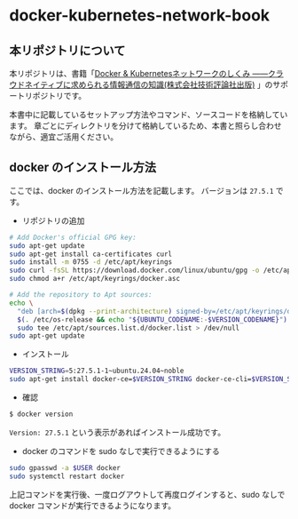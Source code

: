 # docker-kubernetes-network-book

## 本リポジトリについて

本リポジトリは、書籍「[Docker & Kubernetesネットワークのしくみ
―⁠―クラウドネイティブに求められる情報通信の知識(株式会社技術評論社出版)](https://gihyo.jp/book/2025/978-4-297-14899-7)
」のサポートリポジトリです。

本書中に記載しているセットアップ方法やコマンド、ソースコードを格納しています。
章ごとにディレクトリを分けて格納しているため、本書と照らし合わせながら、適宜ご活用ください。

## docker のインストール方法

ここでは、docker のインストール方法を記載します。
バージョンは `27.5.1` です。

- リポジトリの追加

```sh
# Add Docker's official GPG key:
sudo apt-get update
sudo apt-get install ca-certificates curl
sudo install -m 0755 -d /etc/apt/keyrings
sudo curl -fsSL https://download.docker.com/linux/ubuntu/gpg -o /etc/apt/keyrings/docker.asc
sudo chmod a+r /etc/apt/keyrings/docker.asc

# Add the repository to Apt sources:
echo \
  "deb [arch=$(dpkg --print-architecture) signed-by=/etc/apt/keyrings/docker.asc] https://download.docker.com/linux/ubuntu \
  $(. /etc/os-release && echo "${UBUNTU_CODENAME:-$VERSION_CODENAME}") stable" | \
  sudo tee /etc/apt/sources.list.d/docker.list > /dev/null
sudo apt-get update
```

- インストール

```sh
VERSION_STRING=5:27.5.1-1~ubuntu.24.04~noble
sudo apt-get install docker-ce=$VERSION_STRING docker-ce-cli=$VERSION_STRING containerd.io docker-buildx-plugin docker-compose-plugin
```

- 確認

```sh
$ docker version
```

`Version: 27.5.1` という表示があればインストール成功です。

- docker のコマンドを sudo なしで実行できるようにする

```sh
sudo gpasswd -a $USER docker
sudo systemctl restart docker
```

上記コマンドを実行後、一度ログアウトして再度ログインすると、sudo なしで docker コマンドが実行できるようになります。

